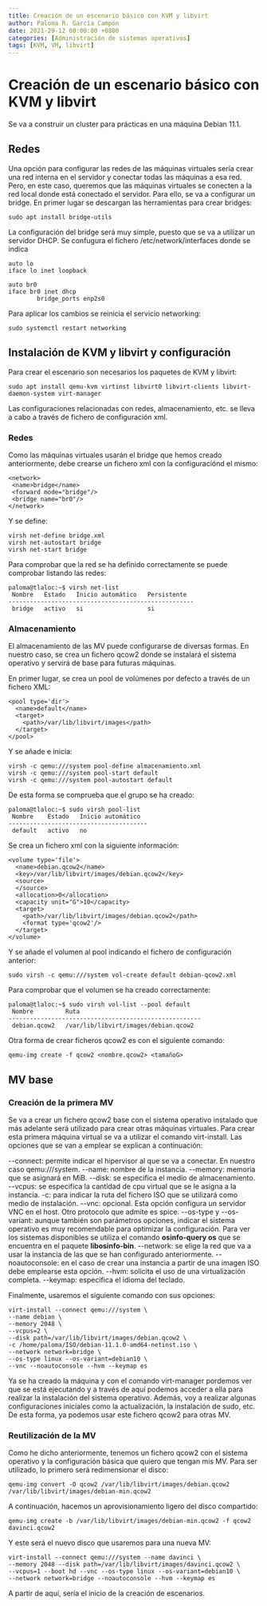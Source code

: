 ```yaml
---
title: Creación de un escenario básico con KVM y libvirt
author: Paloma R. García Campón
date: 2021-29-12 00:00:00 +0800
categories: [Administración de sistemas operativos]
tags: [KVM, VM, libvirt]
---
```

# Creación de un escenario básico con KVM y libvirt

Se va a construir un cluster para prácticas en una máquina Debian 11.1. 

## Redes
Una opción para configurar las redes de las máquinas virtuales sería crear una red interna en el servidor y conectar todas las máquinas a esa red. Pero, en este caso, queremos que las máquinas virtuales se conecten a la red local donde está conectado el servidor. Para ello, se va a configurar un bridge. En primer lugar se descargan las herramientas para crear bridges:
~~~
sudo apt install bridge-utils
~~~

La configuración del bridge será muy simple, puesto que se va a utilizar un servidor DHCP. Se confugura el fichero /etc/network/interfaces donde se indica 
~~~
auto lo
iface lo inet loopback

auto br0
iface br0 inet dhcp
        bridge_ports enp2s0
~~~

Para aplicar los cambios se reinicia el servicio networking:
~~~
sudo systemctl restart networking
~~~

## Instalación de KVM y libvirt y configuración

Para crear el escenario son necesarios los paquetes de KVM y libvirt:
~~~
sudo apt install qemu-kvm virtinst libvirt0 libvirt-clients libvirt-daemon-system virt-manager
~~~

Las configuraciones relacionadas con redes, almacenamiento, etc. se lleva a cabo a través de fichero de configuración xml.



### Redes

Como las máquinas virtuales usarán el bridge que hemos creado anteriormente, debe crearse un fichero xml con la configuraciónd el mismo:
~~~
<network>
 <name>bridge</name>
 <forward mode="bridge"/>
 <bridge name="br0"/>
</network>
~~~

Y se define:
~~~
virsh net-define bridge.xml
virsh net-autostart bridge
virsh net-start bridge
~~~

Para comprobar que la red se ha definido correctamente se puede comprobar listando las redes:
~~~
paloma@tlaloc:~$ virsh net-list
 Nombre   Estado   Inicio automático   Persistente
----------------------------------------------------
 bridge   activo   si                  si
~~~

### Almacenamiento

El almacenamiento de las MV puede configurarse de diversas formas. En nuestro caso, se crea un fichero qcow2 donde se instalará el sistema operativo y servirá de base para futuras máquinas. 

En primer lugar, se crea un pool de volúmenes por defecto a través de un fichero XML:
~~~
<pool type='dir'>
  <name>default</name>
  <target>
    <path>/var/lib/libvirt/images</path>
  </target>
</pool>
~~~

Y se añade e inicia:
~~~
virsh -c qemu:///system pool-define almacenamiento.xml
virsh -c qemu:///system pool-start default
virsh -c qemu:///system pool-autostart default
~~~

De esta forma se comprueba que el grupo se ha creado:
~~~
paloma@tlaloc:~$ sudo virsh pool-list 
 Nombre    Estado   Inicio automático
---------------------------------------
 default   activo   no
~~~

Se crea un fichero xml con la siguiente información:
~~~
<volume type='file'>
  <name>debian.qcow2</name>
  <key>/var/lib/libvirt/images/debian.qcow2</key>
  <source>
  </source>
  <allocation>0</allocation>
  <capacity unit="G">10</capacity>
  <target>
    <path>/var/lib/libvirt/images/debian.qcow2</path>
    <format type='qcow2'/>
  </target>
</volume>
~~~

Y se añade el volumen al pool indicando el fichero de configuración anterior:
~~~
sudo virsh -c qemu:///system vol-create default debian-qcow2.xml
~~~

Para comprobar que el volumen se ha creado correctamente:
~~~
paloma@tlaloc:~$ sudo virsh vol-list --pool default
 Nombre         Ruta
------------------------------------------------------
 debian.qcow2   /var/lib/libvirt/images/debian.qcow2
~~~

Otra forma de crear ficheros qcow2 es con el siguiente comando:
~~~
qemu-img create -f qcow2 <nombre.qcow2> <tamañoG>
~~~

## MV base

### Creación de la primera MV

Se va a crear un fichero qcow2 base con el sistema operativo instalado que más adelante será utilizado para crear otras máquinas virtuales. Para crear esta primera máquina virtual se va a utilizar el comando virt-install. Las opciones que se van a emplear se explican a continuación:

--connect: permite indicar el hipervisor al que se va a conectar. En nuestro caso qemu:///system. 
--name: nombre de la instancia.
--memory: memoria que se asignará en MiB.
--disk: se especifica el medio de almacenamiento.
--vcpus: se especifica la cantidad de cpu virtual que se le asigna a la instancia.
-c: para indicar la ruta del fichero ISO que se utilizará como medio de instalación.
--vnc: opcional. Esta opción configura un servidor VNC en el host. Otro protocolo que admite es spice.
--os-type y --os-variant: aunque también son parámetros opciones, indicar el sistema operativo es muy recomendable para optimizar la configuración. Para ver los sistemas disponibles se utiliza el comando **osinfo-query os** que se encuentra en el paquete **libosinfo-bin**.
--network: se elige la red que va a usar la instancia de las que se han configurado anteriormente. 
--noautoconsole: en el caso de crear una instancia a partir de una imagen ISO debe emplearse esta opción.
--hvm: solicita el uso de una virtualización completa.
--keymap: especifica el idioma del teclado.

Finalmente, usaremos el siguiente comando con sus opciones:
~~~
virt-install --connect qemu:///system \
--name debian \
--memory 2048 \
--vcpus=2 \
--disk path=/var/lib/libvirt/images/debian.qcow2 \
-c /home/paloma/ISO/debian-11.1.0-amd64-netinst.iso \
--network network=bridge \
--os-type linux --os-variant=debian10 \
--vnc --noautoconsole --hvm --keymap es
~~~

Ya se ha creado la máquina y con el comando virt-manager pordemos ver que se está ejecutando y a través de aquí podemos acceder a ella para realizar la instalación del sistema operativo. Además, voy a realizar algunas configuraciones iniciales como la actualización, la instalación de sudo, etc. De esta forma, ya podemos usar este fichero qcow2 para otras MV.

### Reutilización de la MV

Como he dicho anteriormente, tenemos un fichero qcow2 con el sistema operativo y la configuración básica que quiero que tengan mis MV. Para ser utilizado, lo primero será redimensionar el disco:
~~~
qemu-img convert -O qcow2 /var/lib/libvirt/images/debian.qcow2 /var/lib/libvirt/images/debian-min.qcow2
~~~

A continuación, hacemos un aprovisionamiento ligero del disco compartido:
~~~
qemu-img create -b /var/lib/libvirt/images/debian-min.qcow2 -f qcow2 davinci.qcow2
~~~

Y este será el nuevo disco que usaremos para una nueva MV:
~~~
virt-install --connect qemu:///system --name davinci \
--memory 2048 --disk path=/var/lib/libvirt/images/davinci.qcow2 \
--vcpus=1 --boot hd --vnc --os-type linux --os-variant=debian10 \
--network network=bridge --noautoconsole --hvm --keymap es
~~~

A partir de aquí, sería el inicio de la creación de escenarios.
